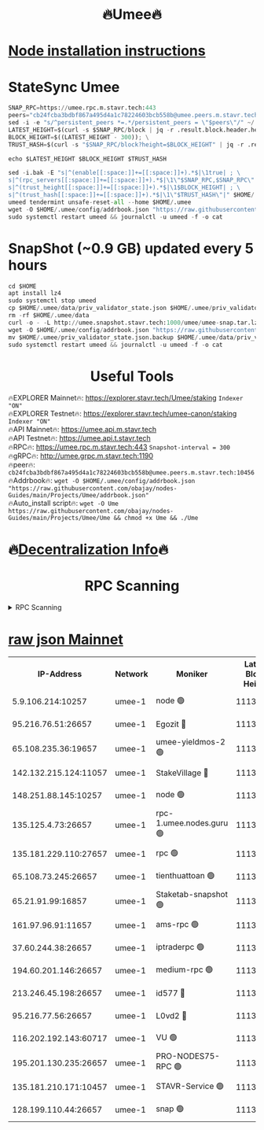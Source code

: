 <h1 align="center"> 🔥Umee🔥</h1>


[Node installation instructions](https://github.com/obajay/nodes-Guides/tree/main/Projects/Umee)
=
# StateSync Umee
```python
SNAP_RPC=https://umee.rpc.m.stavr.tech:443
peers="cb24fcba3bdbf867a495d4a1c78224603bcb558b@umee.peers.m.stavr.tech:10456"
sed -i -e "s/^persistent_peers *=.*/persistent_peers = \"$peers\"/" ~/.umee/config/config.toml
LATEST_HEIGHT=$(curl -s $SNAP_RPC/block | jq -r .result.block.header.height); \
BLOCK_HEIGHT=$((LATEST_HEIGHT - 300)); \
TRUST_HASH=$(curl -s "$SNAP_RPC/block?height=$BLOCK_HEIGHT" | jq -r .result.block_id.hash)

echo $LATEST_HEIGHT $BLOCK_HEIGHT $TRUST_HASH

sed -i.bak -E "s|^(enable[[:space:]]+=[[:space:]]+).*$|\1true| ; \
s|^(rpc_servers[[:space:]]+=[[:space:]]+).*$|\1\"$SNAP_RPC,$SNAP_RPC\"| ; \
s|^(trust_height[[:space:]]+=[[:space:]]+).*$|\1$BLOCK_HEIGHT| ; \
s|^(trust_hash[[:space:]]+=[[:space:]]+).*$|\1\"$TRUST_HASH\"|" $HOME/.umee/config/config.toml
umeed tendermint unsafe-reset-all --home $HOME/.umee
wget -O $HOME/.umee/config/addrbook.json "https://raw.githubusercontent.com/obajay/nodes-Guides/main/Projects/Umee/addrbook.json"
sudo systemctl restart umeed && journalctl -u umeed -f -o cat
```
# SnapShot (~0.9 GB) updated every 5 hours
```python
cd $HOME
apt install lz4
sudo systemctl stop umeed
cp $HOME/.umee/data/priv_validator_state.json $HOME/.umee/priv_validator_state.json.backup
rm -rf $HOME/.umee/data
curl -o - -L http://umee.snapshot.stavr.tech:1000/umee/umee-snap.tar.lz4 | lz4 -c -d - | tar -x -C $HOME/.umee --strip-components 2
wget -O $HOME/.umee/config/addrbook.json "https://raw.githubusercontent.com/obajay/nodes-Guides/main/Projects/Umee/addrbook.json"
mv $HOME/.umee/priv_validator_state.json.backup $HOME/.umee/data/priv_validator_state.json
sudo systemctl restart umeed && journalctl -u umeed -f -o cat
```
 <h1 align="center"> Useful Tools</h1>

🔥EXPLORER Mainnet🔥:      https://explorer.stavr.tech/Umee/staking             `Indexer "ON"` \
🔥EXPLORER Testnet🔥:        https://explorer.stavr.tech/umee-canon/staking      `Indexer "ON"` \
🔥API Mainnet🔥:                   https://umee.api.m.stavr.tech \
🔥API Testnet🔥:                     https://umee.api.t.stavr.tech \
🔥RPC🔥:                           https://umee.rpc.m.stavr.tech:443                     `Snapshot-interval = 300` \
🔥gRPC🔥:                              http://umee.grpc.m.stavr.tech:1190 \
🔥peer🔥:                     `cb24fcba3bdbf867a495d4a1c78224603bcb558b@umee.peers.m.stavr.tech:10456` \
🔥Addrbook🔥:    ```wget -O $HOME/.umee/config/addrbook.json "https://raw.githubusercontent.com/obajay/nodes-Guides/main/Projects/Umee/addrbook.json"``` \
🔥Auto_install script🔥: ```wget -O Ume https://raw.githubusercontent.com/obajay/nodes-Guides/main/Projects/Umee/Ume && chmod +x Ume && ./Ume```

🔥[Decentralization Info](https://github.com/obajay/StateSync-snapshots/tree/main/Projects/Umee/Decentralization)🔥
=

<h1 align="center"> RPC Scanning</h1>

<details>
<summary>RPC Scanning</summary>

<h2 align="center"> We scan nodes in real time every 4 hours. And we provide the final result of RPC endpoints.
We cannot influence the operation of these nodes in any way. </h2>


```python
If Voting Power is higher than 0 --> then the Node is a validator of the network and may be subject to attack and be a potential threat to the chain.
```
```python
We marked such validators with a red symbol
```

</details>

[raw json Mainnet](https://rpc-check.umeem.stavr.tech/umeem/rpc-umeem-result.json)
=



<table><tr><th>IP-Address</th><th>Network</th><th>Moniker</th><th>Latest Block Height</th><th>Earliest Block Height</th><th>Catching Up</th><th>Tx Index</th><th>Voting Power</th><th>Scan Time</th></tr><tr><td>5.9.106.214:10257</td><td>umee-1</td><td>node 🟢</td><td>11132072</td><td>7942001</td><td>False</td><td>on</td><td>0</td><td>2024-03-22T12:49:11.328048638UTC</td></tr><tr><td>95.216.76.51:26657</td><td>umee-1</td><td>Egozit 🔴</td><td>11132079</td><td>8262001</td><td>False</td><td>off</td><td>38789539</td><td>2024-03-22T12:49:57.535488281UTC</td></tr><tr><td>65.108.235.36:19657</td><td>umee-1</td><td>umee-yieldmos-2 🟢</td><td>11132038</td><td>9575548</td><td>False</td><td>on</td><td>0</td><td>2024-03-22T12:45:50.872756190UTC</td></tr><tr><td>142.132.215.124:11057</td><td>umee-1</td><td>StakeVillage 🔴</td><td>11132099</td><td>10027726</td><td>False</td><td>on</td><td>1758740</td><td>2024-03-22T12:51:54.688271228UTC</td></tr><tr><td>148.251.88.145:10257</td><td>umee-1</td><td>node 🟢</td><td>11132050</td><td>10179652</td><td>False</td><td>on</td><td>0</td><td>2024-03-22T12:47:01.376372906UTC</td></tr><tr><td>135.125.4.73:26657</td><td>umee-1</td><td>rpc-1.umee.nodes.guru 🟢</td><td>11132080</td><td>10691018</td><td>False</td><td>on</td><td>0</td><td>2024-03-22T12:49:59.889422320UTC</td></tr><tr><td>135.181.229.110:27657</td><td>umee-1</td><td>rpc 🟢</td><td>11132045</td><td>10754071</td><td>False</td><td>on</td><td>0</td><td>2024-03-22T12:46:34.540447925UTC</td></tr><tr><td>65.108.73.245:26657</td><td>umee-1</td><td>tienthuattoan 🟢</td><td>11132060</td><td>10787155</td><td>False</td><td>on</td><td>0</td><td>2024-03-22T12:48:04.360796292UTC</td></tr><tr><td>65.21.91.99:16857</td><td>umee-1</td><td>Staketab-snapshot 🟢</td><td>11132062</td><td>10910001</td><td>False</td><td>off</td><td>0</td><td>2024-03-22T12:48:12.949799283UTC</td></tr><tr><td>161.97.96.91:11657</td><td>umee-1</td><td>ams-rpc 🟢</td><td>11132091</td><td>10929930</td><td>False</td><td>on</td><td>0</td><td>2024-03-22T12:51:06.032787378UTC</td></tr><tr><td>37.60.244.38:26657</td><td>umee-1</td><td>iptraderpc 🟢</td><td>11132045</td><td>11013104</td><td>False</td><td>on</td><td>0</td><td>2024-03-22T12:46:32.137945149UTC</td></tr><tr><td>194.60.201.146:26657</td><td>umee-1</td><td>medium-rpc 🟢</td><td>11132052</td><td>11013104</td><td>False</td><td>on</td><td>0</td><td>2024-03-22T12:47:16.385045424UTC</td></tr><tr><td>213.246.45.198:26657</td><td>umee-1</td><td>id577 🔴</td><td>11132050</td><td>11029001</td><td>False</td><td>on</td><td>35123631</td><td>2024-03-22T12:47:03.734644950UTC</td></tr><tr><td>95.216.77.56:26657</td><td>umee-1</td><td>L0vd2 🔴</td><td>11132091</td><td>11032091</td><td>False</td><td>off</td><td>38532235</td><td>2024-03-22T12:51:05.757585070UTC</td></tr><tr><td>116.202.192.143:60717</td><td>umee-1</td><td>VU 🟢</td><td>11132042</td><td>11042001</td><td>False</td><td>off</td><td>0</td><td>2024-03-22T12:46:14.405128734UTC</td></tr><tr><td>195.201.130.235:26657</td><td>umee-1</td><td>PRO-NODES75-RPC 🟢</td><td>11132070</td><td>11071831</td><td>False</td><td>on</td><td>0</td><td>2024-03-22T12:49:02.712896968UTC</td></tr><tr><td>135.181.210.171:10457</td><td>umee-1</td><td>STAVR-Service 🟢</td><td>11132083</td><td>11130001</td><td>False</td><td>on</td><td>0</td><td>2024-03-22T12:50:22.986337492UTC</td></tr><tr><td>128.199.110.44:26657</td><td>umee-1</td><td>snap 🟢</td><td>11132088</td><td>11131568</td><td>False</td><td>off</td><td>0</td><td>2024-03-22T12:50:50.859797688UTC</td></tr></table>
